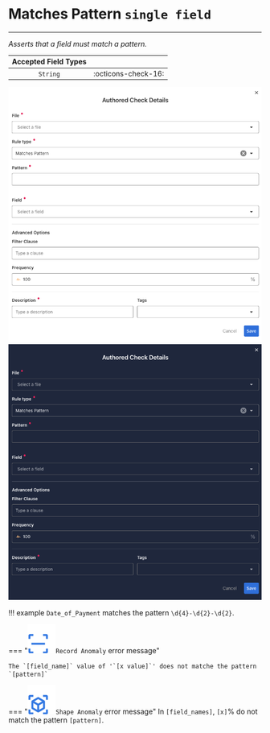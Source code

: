 # Matches Pattern <spam id='single-field'>`single field`</spam>

---

*Asserts that a field must match a pattern.*

| Accepted Field Types   |                      |
| :--------------------: | :------------------: |
| `String`               | :octicons-check-16:   |

![Screenshot](../assets/checks/rule-types/matches-pattern-check-light.png#only-light)
![Screenshot](../assets/checks/rule-types/matches-pattern-check-dark.png#only-dark)

!!! example
    `Date_of_Payment` matches the pattern `\d{4}-\d{2}-\d{2}`.

=== "![Screenshot](../assets/checks/rule-types/icons/icon-record-anomaly-dark.svg)`Record Anomaly` error message"

    The `[field_name]` value of '`[x value]`' does not matche the pattern `[pattern]`

=== "![Screenshot](../assets/checks/rule-types/icons/icon-shape-anomaly-dark.svg)`Shape Anomaly` error message"
    In `[field_names]`, `[x]`% do not match the pattern `[pattern]`.

